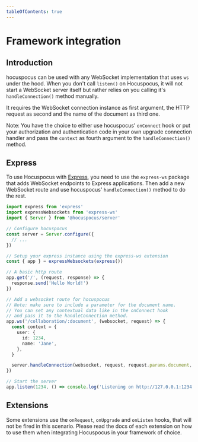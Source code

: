 ```yaml
---
tableOfContents: true
---
```


# Framework integration

## Introduction

hocuspocus can be used with any WebSocket implementation that uses `ws` under the hood. When you don't call `listen()` on Hocuspocus, it will not start a WebSocket server itself but rather relies on you calling it's `handleConnection()` method manually.

It requires the WebSocket connection instance as first argument, the HTTP request as second and the name of the document as third one.

Note: You have the choice to either use hocuspocus' `onConnect` hook or put your authorization and authentication code in your own upgrade connection handler and pass the `context` as fourth argument to the `handleConnection()` method.

## Express

To use Hocuspocus with [Express](https://expressjs.com), you need to use the `express-ws` package that adds WebSocket endpoints to Express applications. Then add a new WebSocket route and use hocuspocus' `handleConnection()` method to do the rest.

```typescript
import express from 'express'
import expressWebsockets from 'express-ws'
import { Server } from '@hocuspocus/server'

// Configure hocuspocus
const server = Server.configure({
  // ...
})

// Setup your express instance using the express-ws extension
const { app } = expressWebsockets(express())

// A basic http route
app.get('/', (request, response) => {
  response.send('Hello World!')
})

// Add a websocket route for hocuspocus
// Note: make sure to include a parameter for the document name.
// You can set any contextual data like in the onConnect hook
// and pass it to the handleConnection method.
app.ws('/collaboration/:document', (websocket, request) => {
  const context = {
    user: {
      id: 1234,
      name: 'Jane',
    },
  }

  server.handleConnection(websocket, request, request.params.document, context)
})

// Start the server
app.listen(1234, () => console.log('Listening on http://127.0.0.1:1234'))
```

## Extensions

Some extensions use the `onRequest`, `onUpgrade` and `onListen` hooks, that will not be fired in this scenario. Please read the docs of each extension on how to use them when integrating Hocuspocus in your framework of choice.
